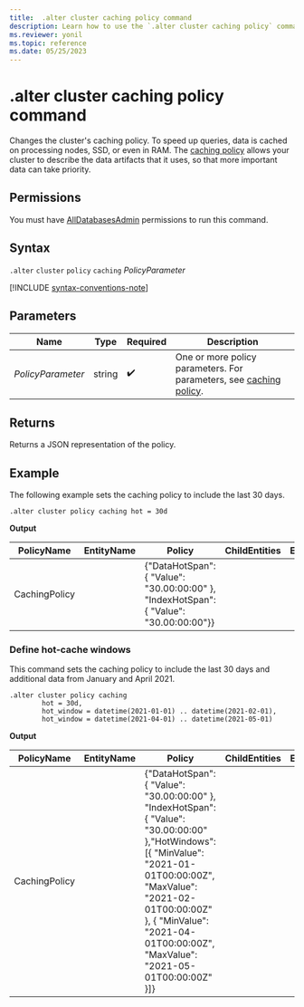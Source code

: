 ```yaml
---
title:  .alter cluster caching policy command
description: Learn how to use the `.alter cluster caching policy` command to change the cluster's caching policy.
ms.reviewer: yonil
ms.topic: reference
ms.date: 05/25/2023
---
```

# .alter cluster caching policy command

Changes the cluster's caching policy. To speed up queries, data is cached on processing nodes, SSD, or even in RAM. The [caching policy](cache-policy.md) allows your cluster to describe the data artifacts that it uses, so that more important data can take priority.

## Permissions

You must have [AllDatabasesAdmin](access-control/role-based-access-control.md) permissions to run this command.

## Syntax

`.alter` `cluster` `policy` `caching` *PolicyParameter*  

[!INCLUDE [syntax-conventions-note](../../includes/syntax-conventions-note.md)]

## Parameters

| Name | Type | Required | Description |
|--|--|--|--|
| *PolicyParameter* | string |  :heavy_check_mark: | One or more policy parameters. For parameters, see [caching policy](cache-policy.md).|

## Returns

Returns a JSON representation of the policy.

## Example

The following example sets the caching policy to include the last 30 days.

```kusto
.alter cluster policy caching hot = 30d
```

**Output**

|PolicyName|EntityName|Policy|ChildEntities|EntityType|
|---|---|---|---|---|
|CachingPolicy| |{"DataHotSpan": { "Value": "30.00:00:00" }, "IndexHotSpan": { "Value": "30.00:00:00"}}| |

### Define hot-cache windows

This command sets the caching policy to include the last 30 days and additional data from January and April 2021.

```kusto
.alter cluster policy caching 
        hot = 30d,
        hot_window = datetime(2021-01-01) .. datetime(2021-02-01),
        hot_window = datetime(2021-04-01) .. datetime(2021-05-01)
```

**Output**

|PolicyName|EntityName|Policy|ChildEntities|EntityType|
|---|---|---|---|---|
|CachingPolicy| |{"DataHotSpan": { "Value": "30.00:00:00" }, "IndexHotSpan": {    "Value": "30.00:00:00" },"HotWindows": [{ "MinValue": "2021-01-01T00:00:00Z", "MaxValue": "2021-02-01T00:00:00Z" }, { "MinValue": "2021-04-01T00:00:00Z", "MaxValue": "2021-05-01T00:00:00Z" }]}| |
